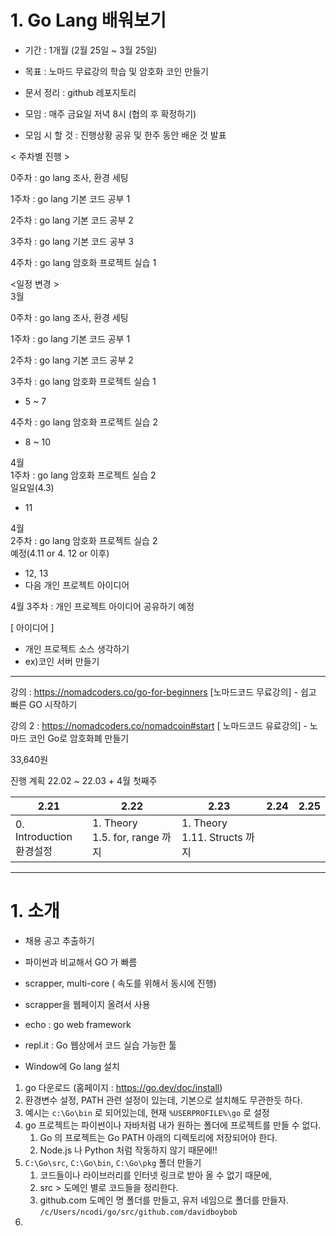 # 1. Go Lang 배워보기

- 기간 : 1개월 (2월 25일 ~ 3월 25일)
- 목표 : 노마드 무료강의 학습 및 암호화 코인 만들기 
- 문서 정리 : github 레포지토리



- 모임 : 매주 금요일 저녁 8시 (협의 후 확정하기)
- 모임 시 할 것 : 진행상황 공유 및 한주 동안 배운 것 발표

< 주차별 진행 >

0주차 : go lang 조사, 환경 세팅 </br>

1주차 : go lang 기본 코드 공부 1 </br>

2주차 : go lang 기본 코드 공부 2 </br>

3주차 : go lang 기본 코드 공부 3 </br>

4주차 : go lang 암호화 프로젝트 실습 1 </br>



<일정 변경 > </br>
3월 </br>

0주차 : go lang 조사, 환경 세팅 </br>

1주차 : go lang 기본 코드 공부 1 </br>

2주차 : go lang 기본 코드 공부 2 </br>

3주차 : go lang 암호화 프로젝트 실습 1</br>
- 5 ~ 7 </br>

4주차 : go lang 암호화 프로젝트 실습 2 </br>
- 8 ~ 10 </br>

4월  </br>
1주차 : go lang 암호화 프로젝트 실습 2 </br>
일요일(4.3)
- 11</br>

4월  </br>
2주차 : go lang 암호화 프로젝트 실습 2 </br>
예정(4.11 or 4. 12 or 이후)
- 12, 13</br>
- 다음 개인 프로젝트 아이디어 

4월 3주차 : 개인 프로젝트 아이디어 공유하기 예정 </br>

[ 아이디어 ]
- 개인 프로젝트 소스 생각하기
- ex)코인 서버 만들기

---

강의 : https://nomadcoders.co/go-for-beginners [노마드코드 무료강의] - 쉽고 빠른 GO 시작하기



강의 2 : https://nomadcoders.co/nomadcoin#start [ 노마드코드 유료강의] - 노마드 코인 Go로 암호화폐 만들기

33,640원



진행 계획 22.02 ~ 22.03 + 4월 첫째주

| 2.21                          | 2.22                                | 2.23                              | 2.24 | 2.25 |
| ----------------------------- | ----------------------------------- | --------------------------------- | ---- | ---- |
| 0. Introduction<br />환경설정 | 1. Theory<br />1.5. for, range 까지 | 1. Theory<br />1.11. Structs 까지 |      |      |




---



# 1. 소개

- 채용 공고 추출하기
- 파이썬과 비교해서 GO 가 빠름
- scrapper, multi-core ( 속도를 위해서 동시에 진행)

- scrapper을 웹페이지 올려서 사용

- echo : go web framework

- repl.it : Go 웹상에서 코드 실습 가능한 툴





- Window에 Go lang 설치

1) go 다운로드 (홈페이지 : https://go.dev/doc/install) 
2)  환경변수 설정, PATH 관련 설정이 있는데, 기본으로 설치해도 무관한듯 하다.
   1) 예시는 `c:\Go\bin` 로 되어있는데, 현재 `%USERPROFILE%\go` 로 설정
3) go 프로젝트는 파이썬이나 자바처럼 내가 원하는 폴더에 프로젝트를 만들 수 없다.
   1) Go 의 프로젝트는 Go PATH 아래의 디렉토리에 저장되어야 한다.
   2) Node.js 나 Python 처럼 작동하지 않기 때문에!!
4) `C:\Go\src`, `C:\Go\bin`, `C:\Go\pkg` 폴더 만들기
   1) 코드들이나 라이브러리를 인터넷 링크로 받아 올 수 없기 때문에, 
   2) src > 도메인 별로 코드들을 정리한다.
   3) github.com 도메인 명 폴더를 만들고, 유저 네임으로 폴더를 만들자. `/c/Users/ncodi/go/src/github.com/davidboybob`
5) 

